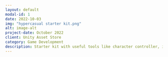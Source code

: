 ```yaml
---
layout: default
modal-id: 1
date: 2022-10-03
img: "hypercasual starter kit.png"
alt: image-alt
project-date: October 2022
client: Unity Asset Store
category: Game Development
description: Starter kit with useful tools like character controller, item modifier, inventory, save system and more... [Unity Asset Store](https://assetstore.unity.com/preview/234142/741627)
---
```

